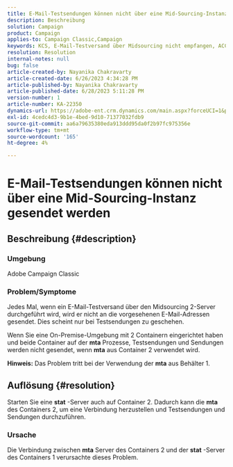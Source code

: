 ```yaml
---
title: E-Mail-Testsendungen können nicht über eine Mid-Sourcing-Instanz gesendet werden
description: Beschreibung
solution: Campaign
product: Campaign
applies-to: Campaign Classic,Campaign
keywords: KCS, E-Mail-Testversand über Midsourcing nicht empfangen, ACC, Campaign Classic
resolution: Resolution
internal-notes: null
bug: false
article-created-by: Nayanika Chakravarty
article-created-date: 6/26/2023 4:34:28 PM
article-published-by: Nayanika Chakravarty
article-published-date: 6/28/2023 5:11:28 PM
version-number: 1
article-number: KA-22350
dynamics-url: https://adobe-ent.crm.dynamics.com/main.aspx?forceUCI=1&pagetype=entityrecord&etn=knowledgearticle&id=f2028650-3f14-ee11-8f6e-6045bd006239
exl-id: 4cedc4d3-9b1e-4bed-9d10-71377032fdb9
source-git-commit: aa6a79635380eda913ddd95da0f2b97fc975356e
workflow-type: tm+mt
source-wordcount: '165'
ht-degree: 4%

---
```


# E-Mail-Testsendungen können nicht über eine Mid-Sourcing-Instanz gesendet werden

## Beschreibung {#description}


### Umgebung

Adobe Campaign Classic

### Problem/Symptome

Jedes Mal, wenn ein E-Mail-Testversand über den Midsourcing 2-Server durchgeführt wird, wird er nicht an die vorgesehenen E-Mail-Adressen gesendet. Dies scheint nur bei Testsendungen zu geschehen.

Wenn Sie eine On-Premise-Umgebung mit 2 Containern eingerichtet haben und beide Container auf der <b>mta</b> Prozesse, Testsendungen und Sendungen werden nicht gesendet, wenn <b>mta</b> aus Container 2 verwendet wird.

<b>Hinweis:</b> Das Problem tritt bei der Verwendung der <b>mta</b> aus Behälter 1.


## Auflösung {#resolution}


Starten Sie eine <b>stat</b> -Server auch auf Container 2. Dadurch kann die <b>mta</b> des Containers 2, um eine Verbindung herzustellen und Testsendungen und Sendungen durchzuführen.

### Ursache

Die Verbindung zwischen <b>mta</b> Server des Containers 2 und der <b>stat</b> -Server des Containers 1 verursachte dieses Problem.
